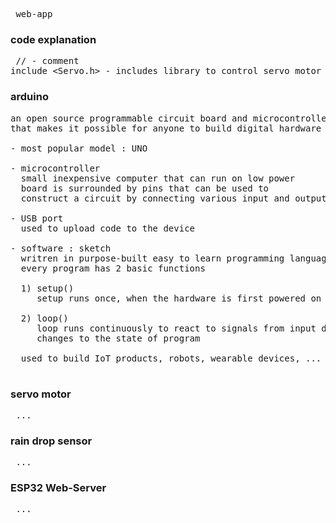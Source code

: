 <pre> web-app <br></pre>
### code explanation
<pre> // - comment <br>include &ltServo.h&gt - includes library to control servo motor
</pre>
### arduino

<pre>an open source programmable circuit board and microcontroller<br>that makes it possible for anyone to build digital hardware products

- most popular model : UNO<br>
- microcontroller
  small inexpensive computer that can run on low power<br>  board is surrounded by pins that can be used to
  construct a circuit by connecting various input and output devices<br>
- USB port
  used to upload code to the device<br>
- software : sketch
  writren in purpose-built easy to learn programming language<br>  every program has 2 basic functions<br>
  1) setup()
     setup runs once, when the hardware is first powered on<br>
  2) loop()
     loop runs continuously to react to signals from input devices or
     changes to the state of program 

  used to build IoT products, robots, wearable devices, ...
   </pre>

   ### servo motor

   <pre> ... </pre>

   ### rain drop sensor

   <pre> ... </pre>

   ### ESP32 Web-Server

   <pre> ... </pre>
